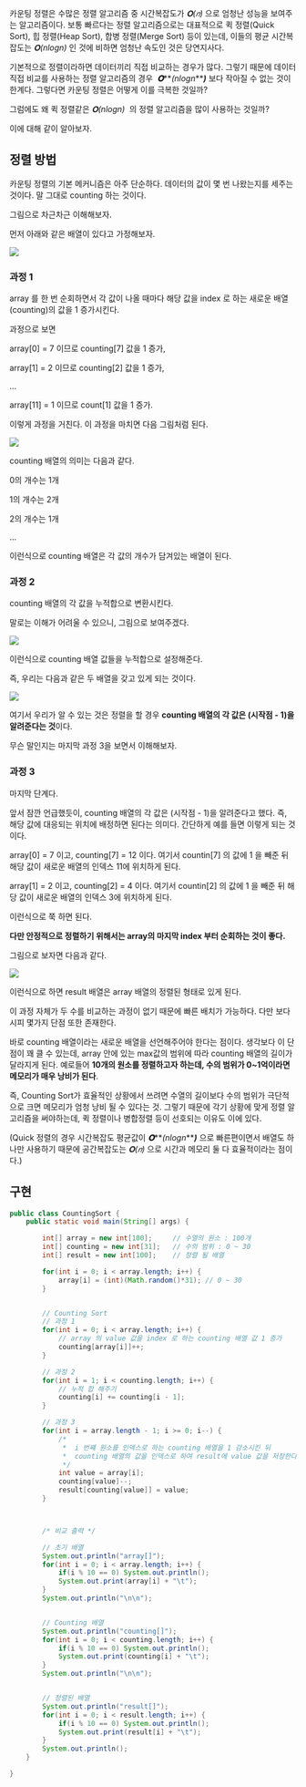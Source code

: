 카운팅 정렬은 수많은 정렬 알고리즘 중 시간복잡도가 *𝚶(𝑛)* 으로 엄청난 성능을 보여주는 알고리즘이다. 보통 빠르다는 정렬 알고리즘으로는 대표적으로 퀵 정렬(Quick Sort), 힙 정렬(Heap Sort), 합병 정렬(Merge Sort) 등이 있는데, 이들의 평균 시간복잡도는 *𝚶(nlogn)* 인 것에 비하면 엄청난 속도인 것은 당연지사다.

기본적으로 정렬이라하면 데이터끼리 직접 비교하는 경우가 많다. 그렇기 때문에 데이터 직접 비교를 사용하는 정렬 알고리즘의 경우  ***𝚶*****_(nlogn_*****)*** 보다 작아질 수 없는 것이 한계다. 그렇다면 카운팅 정렬은 어떻게 이를 극복한 것일까?

그럼에도 왜 퀵 정렬같은 *𝚶(nlogn)*  의 정렬 알고리즘을 많이 사용하는 것일까?

이에 대해 같이 알아보자.

## 정렬 방법

카운팅 정렬의 기본 메커니즘은 아주 단순하다. 데이터의 값이 몇 번 나왔는지를 세주는 것이다. 말 그대로 counting 하는 것이다.

그림으로 차근차근 이해해보자.

먼저 아래와 같은 배열이 있다고 가정해보자.

![](https://blog.kakaocdn.net/dn/tKb5x/btqEvhaLlLz/qSnkDsN5JB4KY8rQPhqRek/img.png)

### 과정 1

array 를 한 번 순회하면서 각 값이 나올 때마다 해당 값을 index 로 하는 새로운 배열(counting)의 값을 1 증가시킨다.

과정으로 보면

array[0] = 7 이므로 counting[7] 값을 1 증가,

array[1] = 2 이므로 counting[2] 값을 1 증가,

...

array[11] = 1 이므로 count[1] 값을 1 증가.

이렇게 과정을 거친다. 이 과정을 마치면 다음 그림처럼 된다.

![](https://blog.kakaocdn.net/dn/M2d0N/btqEuzQKkA3/kc1r9KKWnW1x7RcelhfFK0/img.png)

counting 배열의 의미는 다음과 같다.

0의 개수는 1개

1의 개수는 2개

2의 개수는 1개

...

이런식으로 counting 배열은 각 값의 개수가 담겨있는 배열이 된다.

### 과정 2

counting 배열의 각 값을 누적합으로 변환시킨다.

말로는 이해가 어려울 수 있으니, 그림으로 보여주겠다.

![](https://blog.kakaocdn.net/dn/muC6D/btqEtuiBgMx/GjorpguRqRsgvsklwgLZx0/img.png)

이런식으로 counting 배열 값들을 누적합으로 설정해준다.

즉, 우리는 다음과 같은 두 배열을 갖고 있게 되는 것이다.

![](https://blog.kakaocdn.net/dn/NaJnl/btqEtuiBnYn/L8LK2XYYKu8PhYr0nmZpK0/img.png)

여기서 우리가 알 수 있는 것은 정렬을 할 경우 **counting 배열의 각 값은 (시작점 - 1)을 알려준다는 것**이다.

무슨 말인지는 마지막 과정 3을 보면서 이해해보자.

### 과정 3

마지막 단계다.

앞서 잠깐 언급했듯이, counting 배열의 각 값은 (시작점 - 1)을 알려준다고 했다. 즉, 해당 값에 대응되는 위치에 배정하면 된다는 의미다. 간단하게 예를 들면 이렇게 되는 것이다.

array[0] = 7 이고, counting[7] = 12 이다. 여기서 countin[7] 의 값에 1 을 빼준 뒤 해당 값이 새로운 배열의 인덱스 11에 위치하게 된다.

array[1] = 2 이고, counting[2] = 4 이다. 여기서 countin[2] 의 값에 1 을 빼준 뒤 해당 값이 새로운 배열의 인덱스 3에 위치하게 된다.

이런식으로 쭉 하면 된다.

**다만 안정적으로 정렬하기 위해서는 array의 마지막 index 부터 순회하는 것이 좋다.**

그림으로 보자면 다음과 같다.

![](https://blog.kakaocdn.net/dn/KBSml/btqEvhosPPX/L70xRWd3gdGz9qXSBmiAN1/img.png)

이런식으로 하면 result 배열은 array 배열의 정렬된 형태로 있게 된다.

이 과정 자체가 두 수를 비교하는 과정이 없기 때문에 빠른 배치가 가능하다. 다만 보다시피 몇가지 단점 또한 존재한다.

바로 counting 배열이라는 새로운 배열을 선언해주어야 한다는 점이다. 생각보다 이 단점이 꽤 클 수 있는데, array 안에 있는 max값의 범위에 따라 counting 배열의 길이가 달라지게 된다. 예로들어 **10개의 원소를 정렬하고자 하는데, 수의 범위가 0~1억이라면 메모리가 매우 낭비가 된다**.

즉, Counting Sort가 효율적인 상황에서 쓰려면 수열의 길이보다 수의 범위가 극단적으로 크면 메모리가 엄청 낭비 될 수 있다는 것. 그렇기 때문에 각기 상황에 맞게 정렬 알고리즘을 써야하는데, 퀵 정렬이나 병합정렬 등이 선호되는 이유도 이에 있다.

(Quick 정렬의 경우 시간복잡도 평균값이 ***𝚶*****_(nlogn_*****)*** 으로 빠른편이면서 배열도 하나만 사용하기 때문에 공간복잡도는 *𝚶(𝑛)* 으로 시간과 메모리 둘 다 효율적이라는 점이다.)

## 구현

```java
public class CountingSort {
	public static void main(String[] args) {

		int[] array = new int[100];		// 수열의 원소 : 100개
		int[] counting = new int[31];	// 수의 범위 : 0 ~ 30
		int[] result = new int[100];	// 정렬 될 배열

		for(int i = 0; i < array.length; i++) {
			array[i] = (int)(Math.random()*31);	// 0 ~ 30
		}


		// Counting Sort
		// 과정 1
		for(int i = 0; i < array.length; i++) {
			// array 의 value 값을 index 로 하는 counting 배열 값 1 증가
			counting[array[i]]++;
		}

		// 과정 2
		for(int i = 1; i < counting.length; i++) {
			// 누적 합 해주기
			counting[i] += counting[i - 1];
		}

		// 과정 3
		for(int i = array.length - 1; i >= 0; i--) {
			/*
			 *  i 번쨰 원소를 인덱스로 하는 counting 배열을 1 감소시킨 뒤
			 *  counting 배열의 값을 인덱스로 하여 result에 value 값을 저장한다.
			 */
			int value = array[i];
			counting[value]--;
			result[counting[value]] = value;
		}



		/* 비교 출력 */

		// 초기 배열
		System.out.println("array[]");
		for(int i = 0; i < array.length; i++) {
			if(i % 10 == 0) System.out.println();
			System.out.print(array[i] + "\t");
		}
		System.out.println("\n\n");


		// Counting 배열
		System.out.println("counting[]");
		for(int i = 0; i < counting.length; i++) {
			if(i % 10 == 0) System.out.println();
			System.out.print(counting[i] + "\t");
		}
		System.out.println("\n\n");


		// 정렬된 배열
		System.out.println("result[]");
		for(int i = 0; i < result.length; i++) {
			if(i % 10 == 0) System.out.println();
			System.out.print(result[i] + "\t");
		}
		System.out.println();
	}

}
```
